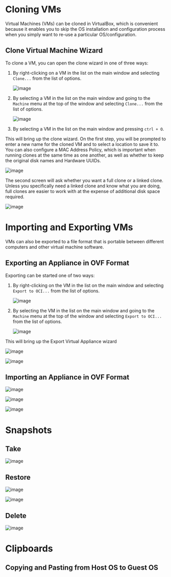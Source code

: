# Cloning VMs

Virtual Machines (VMs) can be cloned in VirtualBox, which is convenient because it enables you to skip the OS installation and configuration process when you simply want to re-use a particular OS/configuration.

## Clone Virtual Machine Wizard

To clone a VM, you can open the clone wizard in one of three ways:

  1. By right-clicking on a VM in the list on the main window and selecting `Clone...` from the list of options.
     
     ![image](https://github.com/Saeris/cne-370/assets/3144549/c43e6462-7645-468d-9619-9fb7edcd71f9)

  3. By selecting a VM in the list on the main window and going to the `Machine` menu at the top of the window and selecting `Clone...` from the list of options.

     ![image](https://github.com/Saeris/cne-370/assets/3144549/2f1e6ae9-6836-497d-b996-1e1aa1763ca5)

  5. By selecting a VM in the list on the main window and pressing `ctrl + O`.  

This will bring up the clone wizard. On the first step, you will be prompted to enter a new name for the cloned VM and to select a location to save it to. You can also configure a MAC Address Policy, which is important when running clones at the same time as one another, as well as whether to keep the original disk names and Hardware UUIDs.

![image](https://github.com/Saeris/cne-370/assets/3144549/5cbf50a1-8b32-4a72-9f7a-da6ce5a78d55)

The second screen will ask whether you want a full clone or a linked clone. Unless you specifically need a linked clone and know what you are doing, full clones are easier to work with at the expense of additional disk space required.

![image](https://github.com/Saeris/cne-370/assets/3144549/50715999-9a08-407c-8aa2-a6e647e08f6b)

# Importing and Exporting VMs

VMs can also be exported to a file format that is portable between different computers and other virtual machine software.

## Exporting an Appliance in OVF Format

Exporting can be started one of two ways:

  1. By right-clicking on the VM in the list on the main window and selecting `Export to OCI...` from the list of options.

     ![image](https://github.com/Saeris/cne-370/assets/3144549/91b451bb-44c0-4591-8ab0-b8a2645f4bd8)

  3. By selecting the VM in the list on the main window and going to the `Machine` menu at the top of the window and selecting `Export to OCI...` from the list of options.

     ![image](https://github.com/Saeris/cne-370/assets/3144549/61dcc700-8f62-4482-a665-ecc894da5ae4)

This will bring up the Export Virtual Appliance wizard

![image](https://github.com/Saeris/cne-370/assets/3144549/4f6f7681-14f9-4b7b-9547-68416e8a6d9e)

![image](https://github.com/Saeris/cne-370/assets/3144549/4551bab8-2f78-4bc6-a39e-cb9b51e19022)

## Importing an Appliance in OVF Format

![image](https://github.com/Saeris/cne-370/assets/3144549/7b2b355e-d66b-4a27-bd55-123a6f58c7e1)

![image](https://github.com/Saeris/cne-370/assets/3144549/d0cff5c7-dc6e-440c-af1d-501fa7803d58)

![image](https://github.com/Saeris/cne-370/assets/3144549/9a50f4d7-fccf-425a-b609-c84ea99d06a8)

# Snapshots

## Take

![image](https://github.com/Saeris/cne-370/assets/3144549/6e029f52-829e-44e5-bcc5-e71b15647d5d)

## Restore

![image](https://github.com/Saeris/cne-370/assets/3144549/d69909ac-19bd-4851-bd38-13839e43706d)

![image](https://github.com/Saeris/cne-370/assets/3144549/4bdb2e98-b8dc-4fb1-b446-c76bea830240)

## Delete

![image](https://github.com/Saeris/cne-370/assets/3144549/e89d2322-9981-4995-af13-0756329dbaef)

# Clipboards

## Copying and Pasting from Host OS to Guest OS
